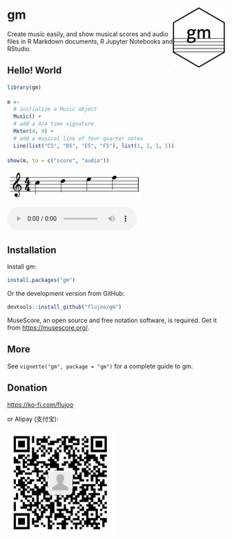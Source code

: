 
<!-- README.md is generated from README.Rmd. Please edit that file -->

# gm <img src="man/figures/logo.png" align="right" alt="logo" width="120"/>

<!-- badges: start -->
<!-- badges: end -->

Create music easily, and show musical scores and audio files in R
Markdown documents, R Jupyter Notebooks and RStudio.

## Hello! World

``` r
library(gm)

m <- 
  # initialize a Music object
  Music() +
  # add a 4/4 time signature
  Meter(4, 4) +
  # add a musical line of four quarter notes
  Line(list("C5", "D5", "E5", "F5"), list(1, 1, 1, 1))
  
show(m, to = c("score", "audio"))
```

![](man/figures/readme.png)

<audio controls>
  <source src="reference/figures/readme_audio.mp3" type="audio/mpeg">
</audio>

## Installation

Install gm:

``` r
install.packages("gm")
```

Or the development version from GitHub:

```r
devtools::install_github("flujoo/gm")
```

MuseScore, an open source and free notation software, is required. Get
it from <https://musescore.org/>.

## More

See `vignette("gm", package = "gm")` for a complete guide to gm.

## Donation

<https://ko-fi.com/flujoo>

or Alipay (支付宝):

<img src="man/figures/alipay.jpeg" alt="alipay" width="250">
